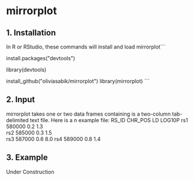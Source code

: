 # mirrorplot
## 1. Installation
In R or RStudio, these commands will install and load mirrorplot``` 

install.packages("devtools") 

library(devtools) 


install_github("oliviasabik/mirrorplot") 
library(mirrorplot) ```
## 2. Input
mirrorplot takes one or two data frames containing
is a two-column tab-delimited text file. Here is a
n example file: 
RS_ID	CHR_POS	LD	LOG10P 
rs1	580000	0.2	1.3		
rs2	585000	0.3	1.5  
rs3 	587000 	0.6 	8.0
rs4 	589000	0.8	1.4
## 3. Example
Under Construction
